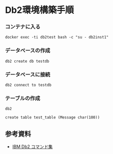 # Db2環境構築手順
### コンテナに入る
```
docker exec -ti db2test bash -c "su - db2inst1"
```
### データベースの作成
```
db2 create db testdb
```
### データベースに接続
```
db2 connect to testdb
```
### テーブルの作成
```
db2
```
```
create table test_table (Message char(100))
```

## 参考資料
- [IBM Db2 コマンド集](https://qiita.com/tomonarikazuki/items/b5ce393a5f958c6c932d)